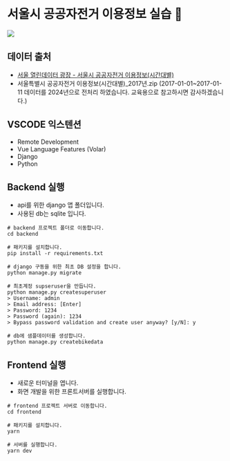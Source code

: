 # 서울시 공공자전거 이용정보 실습 :bicyclist: 

![](https://blog.kakaocdn.net/dn/32N09/btqwOA4U9in/uNZIaP2L8af84EnJS6KxF1/img.png)

## 데이터 출처

- [서울 열린데이터 광장 - 서울시 공공자전거 이용정보(시간대별)](http://data.seoul.go.kr/dataList/OA-15245/F/1/datasetView.do#)
- 서울특별시 공공자전거 이용정보(시간대별)_2017년.zip
  (2017-01-01~2017-01-11 데이터를 2024년으로 전처리 하였습니다. 교육용으로 참고하시면 감사하겠습니다.)



## VSCODE 익스텐션

- Remote Development
- Vue Language Features (Volar)
- Django
- Python



## Backend 실행

- api를 위한 django 앱 폴더입니다.
- 사용된 db는 sqlite 입니다.

```shell
# backend 프로젝트 폴더로 이동합니다.
cd backend

# 패키지를 설치합니다.
pip install -r requirements.txt

# django 구동을 위한 최초 DB 설정을 합니다.
python manage.py migrate

# 최초계정 supseruser을 만듭니다.
python manage.py createsuperuser
> Username: admin
> Email address: [Enter]
> Password: 1234
> Password (again): 1234
> Bypass password validation and create user anyway? [y/N]: y

# db에 샘플데이터를 생성합니다.
python manage.py createbikedata
```



## Frontend 실행

- 새로운 터미널을 엽니다.
- 화면 개발을 위한 프론트서버를 실행합니다.

```shell
# frontend 프로젝트 서버로 이동합니다.
cd frontend

# 패키지를 설치합니다.
yarn

# 서버를 실행합니다.
yarn dev
```